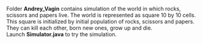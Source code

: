 Folder **Andrey_Vagin** contains simulation of the world in which rocks, scissors and papers live.
The world is represented as square 10 by 10 cells. This square is initialized by initial population of rocks, scissors and papers.
They can kill each other, born new ones, grow up and die.<br>
Launch **Simulator.java** to try the simulation.
